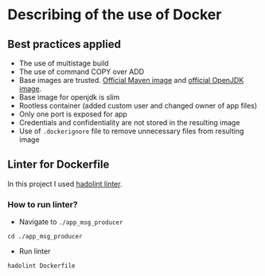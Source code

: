 # Describing of the use of Docker

## Best practices applied

* The use of multistage build
* The use of command COPY over ADD
* Base images are trusted. [Official Maven image](https://hub.docker.com/_/maven) and [official OpenJDK image](https://hub.docker.com/_/openjdk).
* Base image for openjdk is slim
* Rootless container (added custom user and changed owner of app files)
* Only one port is exposed for app
* Credentials and confidentiality are not stored in the resulting image
* Use of `.dockerignore` file to remove unnecessary files from resulting image


## Linter for Dockerfile

In this project I used [hadolint linter](https://github.com/hadolint/hadolint).

### How to run linter?
* Navigate to `./app_msg_producer`
```shell
cd ./app_msg_producer
```
* Run linter
```shell
hadolint Dockerfile
```